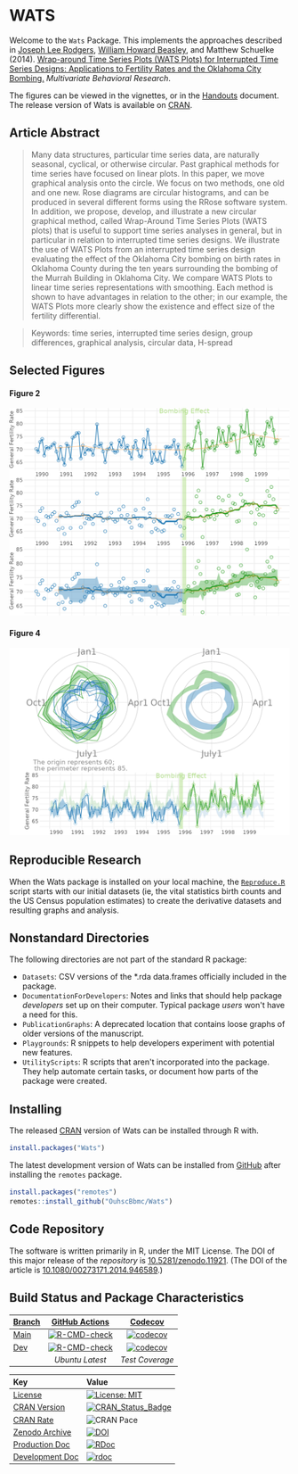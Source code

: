 WATS
==========================

Welcome to the `Wats` Package. This implements the approaches described in
[Joseph Lee Rodgers](https://www.vanderbilt.edu/psychological_sciences/bio/joe-rodgers), [William Howard Beasley](https://scholar.google.com/citations?user=ffsJTC0AAAAJ), and Matthew Schuelke (2014).
[Wrap-around Time Series Plots (WATS Plots) for Interrupted Time Series Designs:
Applications to Fertility Rates and the Oklahoma City Bombing.](https://www.tandfonline.com/doi/abs/10.1080/00273171.2014.946589) *Multivariate Behavioral Research*.

The figures can be viewed in the vignettes, or in the [Handouts](https://github.com/OuhscBbmc/Wats/blob/main/utility/handouts.md) document.  The release version of Wats is available on [CRAN](https://cran.r-project.org/package=Wats).

## Article Abstract
> Many data structures, particular time series data, are naturally seasonal, cyclical, or otherwise circular.  Past graphical methods for time series have focused on linear plots.  In this paper, we move graphical analysis onto the circle.  We focus on two methods, one old and one new.  Rose diagrams are circular histograms, and can be produced in several different forms using the RRose software system.  In addition, we propose, develop, and illustrate a new circular graphical method, called Wrap-Around Time Series Plots (WATS plots) that is useful to support time series analyses in general, but in particular in relation to interrupted time series designs.  We illustrate the use of WATS Plots from an interrupted time series design evaluating the effect of the Oklahoma City bombing on birth rates in Oklahoma County during the ten years surrounding the bombing of the Murrah Building in Oklahoma City.  We compare WATS Plots to linear time series representations with smoothing.  Each method is shown to have advantages in relation to the other; in our example, the WATS Plots more clearly show the existence and effect size of the fertility differential.

> Keywords:  time series, interrupted time series design, group differences, graphical analysis, circular data, H-spread

## Selected Figures

#### Figure 2

<img src="https://raw.githubusercontent.com/OuhscBbmc/Wats/main/vignettes/figure-mbr-rmd/Figure2Stylized-1.png" alt="Figure2Stylized" style="width: 600px;"/>

#### Figure 4

<img src="https://raw.githubusercontent.com/OuhscBbmc/Wats/main/vignettes/figure-mbr-rmd/Figure6-1.png" alt="Figure6" style="width: 600px;"/>

## Reproducible Research
When the Wats package is installed on your local machine, the [`Reproduce.R`](https://github.com/OuhscBbmc/Wats/blob/main/utility/reproduce.R) script starts with our initial datasets (ie, the vital statistics birth counts and the US Census population estimates) to create the derivative datasets and resulting graphs and analysis.

## Nonstandard Directories
The following directories are not part of the standard R package:

 * `Datasets`: CSV versions of the *.rda data.frames officially included in the package.
 * `DocumentationForDevelopers`: Notes and links that should help package *developers* set up on their computer.  Typical package *users* won't have a need for this.
 * `PublicationGraphs`: A deprecated location that contains loose graphs of older versions of the manuscript.
 * `Playgrounds`: R snippets to help developers experiment with potential new features.
 * `UtilityScripts`: R scripts that aren't incorporated into the package.  They help automate certain tasks, or document how parts of the package were created.

## Installing

The released [CRAN](https://cran.r-project.org/package=Wats) version of Wats can be installed through R with.
```R
install.packages("Wats")
```

The latest development version of Wats can be installed from [GitHub](https://github.com/OuhscBbmc/Wats) after installing the `remotes` package.
```R
install.packages("remotes")
remotes::install_github("OuhscBbmc/Wats")
```

## Code Repository
The software is written primarily in R, under the MIT License.  The DOI of this major release of the *repository* is [10.5281/zenodo.11921](https://doi.org/10.5281/zenodo.11921).  (The DOI of the article is [10.1080/00273171.2014.946589](https://www.tandfonline.com/doi/abs/10.1080/00273171.2014.946589).)

## Build Status and Package Characteristics

| [Branch](https://github.com/OuhscBbmc/Wats) | [GitHub Actions](https://github.com/OuhscBbmc/Wats/actions) | [Codecov](https://app.codecov.io/gh/OuhscBbmc/Wats) |
| :----- | :---------------------------: | :-------: |
| [Main](https://github.com/OuhscBbmc/Wats/tree/main) | [![R-CMD-check](https://github.com/OuhscBbmc/Wats/workflows/R-CMD-check/badge.svg?branch=main)](https://github.com/OuhscBbmc/Wats/actions) |  [![codecov](https://codecov.io/gh/OuhscBbmc/Wats/branch/main/graph/badge.svg)](https://app.codecov.io/gh/OuhscBbmc/Wats/branch/main) |
| [Dev](https://github.com/OuhscBbmc/Wats/tree/dev) | [![R-CMD-check](https://github.com/OuhscBbmc/Wats/workflows/R-CMD-check/badge.svg?branch=dev)](https://github.com/OuhscBbmc/Wats/actions) | [![codecov](https://codecov.io/gh/OuhscBbmc/Wats/branch/dev/graph/badge.svg)](https://app.codecov.io/gh/OuhscBbmc/Wats/branch/dev) |
| | *Ubuntu Latest* | *Test Coverage* |

| Key | Value |
| :--- | :----- |
| [License](https://choosealicense.com/) | [![License: MIT](https://img.shields.io/badge/License-MIT-blue.svg)](https://choosealicense.com/licenses/mit/) |
| [CRAN Version](https://cran.r-project.org/package=Wats) | [![CRAN_Status_Badge](https://www.r-pkg.org/badges/version/Wats)](https://cran.r-project.org/package=Wats) |
| [CRAN Rate](https://cranlogs.r-pkg.org/) | ![CRAN Pace](https://cranlogs.r-pkg.org/badges/Wats) |
| [Zenodo Archive](https://zenodo.org/search?ln=en&p=Wats) | [![DOI](https://zenodo.org/badge/doi/10.5281/zenodo.11921.svg)](https://doi.org/10.5281/zenodo.11921) |
| [Production Doc](https://www.rdocumentation.org/) | [![RDoc](https://api.rdocumentation.org/badges/version/Wats)](https://www.rdocumentation.org/packages/Wats) |
| [Development Doc](https://ouhscbbmc.github.io/Wats/) | [![rdoc](https://img.shields.io/badge/pkgdown-GitHub.io-orange.svg?longCache=true&style=style=for-the-badge)](https://ouhscbbmc.github.io/Wats/) |
